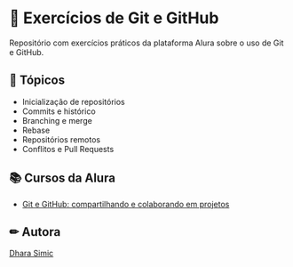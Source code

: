 # 📌 Exercícios de Git e GitHub

Repositório com exercícios práticos da plataforma Alura sobre o uso de Git e GitHub.

## 📝 Tópicos

- Inicialização de repositórios
- Commits e histórico
- Branching e merge
- Rebase
- Repositórios remotos
- Conflitos e Pull Requests

## 📚 Cursos da Alura

- [Git e GitHub: compartilhando e colaborando em projetos](cursos.alura.com.br/course/git-github-compartilhando-colaborando-projetos/)

## ✏ Autora
[Dhara Simic](github.com/dharasimic)

